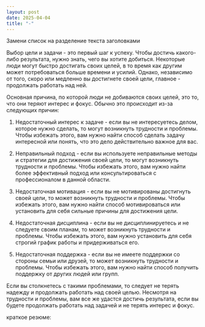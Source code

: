 ```yaml
---
layout: post
date: 2025-04-04
title: "-"
---
```


Замени список на разделение текста заголовками

Выбор цели и задачи - это первый шаг к успеху. Чтобы достичь какого-либо результата, нужно знать, чего вы хотите добиться. Некоторые люди могут быстро достигать своих целей, в то время как другим может потребоваться больше времени и усилий. Однако, независимо от того, скоро или медленно вы достигнете своей цели, главное - продолжать работать над ней.

Основная причина, по которой люди не добиваются своих целей, это то, что они теряют интерес и фокус. Обычно это происходит из-за следующих причин:

1. Недостаточный интерес к задаче - если вы не интересуетесь делом, которое нужно сделать, то могут возникнуть трудности и проблемы. Чтобы избежать этого, вам нужно найти способ сделать задачу интересной или понять, что это дело действительно важное для вас.

2. Неправильный подход - если вы используете неправильные методы и стратегии для достижения своей цели, то могут возникнуть трудности и проблемы. Чтобы избежать этого, вам нужно найти более эффективный подход или консультироваться с профессионалом в данной области.

3. Недостаточная мотивация - если вы не мотивированы достигнуть своей цели, то может возникнуть трудности и проблемы. Чтобы избежать этого, вам нужно найти способ мотивироваться или установить для себя сильные причины для достижения цели.

4. Недостаточная дисциплина - если вы не дисциплинируетесь и не следуете своим планам, то может возникнуть трудности и проблемы. Чтобы избежать этого, вам нужно установить для себя строгий график работы и придерживаться его.

5. Недостаточная поддержка - если вы не имеете поддержки со стороны семьи или друзей, то может возникнуть трудности и проблемы. Чтобы избежать этого, вам нужно найти способ получить поддержку от других людей или групп.

Если вы столкнетесь с такими проблемами, то следует не терять надежду и продолжать работать над своей целью. Несмотря на трудности и проблемы, вам все же удастся достичь результата, если вы будете продолжать работать над задачей и не терять интерес и фокус.

краткое резюме:
